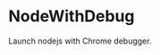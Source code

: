 # NodeWithDebug
Launch nodejs with Chrome debugger.


































































